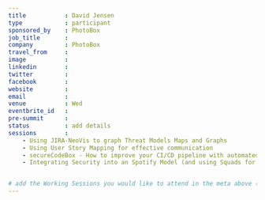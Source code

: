 ```yaml
---
title           : David Jensen
type            : participant
sponsored_by    : PhotoBox
job_title       :
company         : PhotoBox
travel_from     :
image           :
linkedin        :
twitter         :
facebook        :
website         :
email           :
venue           : Wed
eventbrite_id   :
pre-summit      :
status          : add details
sessions        :
    - Using JIRA-NeoVis to graph Threat Models Maps and Graphs
    - Using User Story Mapping for effective communication
    - secureCodeBox - How to improve your CI/CD pipeline with automated security tests
    - Integrating Security into an Spotify Model (and using Squads for Security teams)


# add the Working Sessions you would like to attend in the meta above (use the session's title) e.g. sessions (one per line): -Security Playbooks Diagrams -Hackathon Daily Sessions
---
```


<!-- put more details about participant here -->
